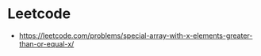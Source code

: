 # Leetcode

- https://leetcode.com/problems/special-array-with-x-elements-greater-than-or-equal-x/

```Ruby
```